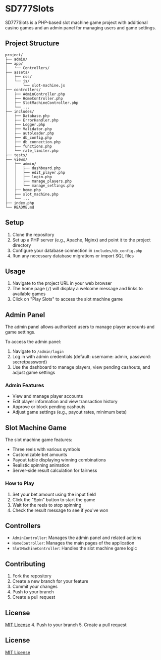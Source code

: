 # SD777Slots

SD777Slots is a PHP-based slot machine game project with additional casino games and an admin panel for managing users and game settings.

## Project Structure

```
project/
├── admin/
├── app/
│   └── Controllers/
├── assets/
│   ├── css/
│   └── js/
│       └── slot-machine.js
├── controllers/
│   ├── AdminController.php
│   ├── HomeController.php
│   ├── SlotMachineController.php
│   └── ...
├── includes/
│   ├── Database.php
│   ├── ErrorHandler.php
│   ├── Logger.php
│   ├── Validator.php
│   ├── autoloader.php
│   ├── db_config.php
│   ├── db_connection.php
│   ├── functions.php
│   └── rate_limiter.php
├── tests/
├── views/
│   ├── admin/
│   │   ├── dashboard.php
│   │   ├── edit_player.php
│   │   ├── login.php
│   │   ├── manage_players.php
│   │   └── manage_settings.php
│   ├── home.php
│   ├── slot_machine.php
│   └── ...
├── index.php
└── README.md
```

## Setup

1. Clone the repository
2. Set up a PHP server (e.g., Apache, Nginx) and point it to the project directory
3. Configure your database connection in `includes/db_config.php`
4. Run any necessary database migrations or import SQL files

## Usage

1. Navigate to the project URL in your web browser
2. The home page (`/`) will display a welcome message and links to available games
3. Click on "Play Slots" to access the slot machine game

## Admin Panel

The admin panel allows authorized users to manage player accounts and game settings.

To access the admin panel:

1. Navigate to `/admin/login`
2. Log in with admin credentials (default: username: admin, password: secretpassword)
3. Use the dashboard to manage players, view pending cashouts, and adjust game settings

### Admin Features

- View and manage player accounts
- Edit player information and view transaction history
- Approve or block pending cashouts
- Adjust game settings (e.g., payout rates, minimum bets)

## Slot Machine Game

The slot machine game features:

- Three reels with various symbols
- Customizable bet amounts
- Payout table displaying winning combinations
- Realistic spinning animation
- Server-side result calculation for fairness

### How to Play

1. Set your bet amount using the input field
2. Click the "Spin" button to start the game
3. Wait for the reels to stop spinning
4. Check the result message to see if you've won

## Controllers

- `AdminController`: Manages the admin panel and related actions
- `HomeController`: Manages the main pages of the application
- `SlotMachineController`: Handles the slot machine game logic

## Contributing

1. Fork the repository
2. Create a new branch for your feature
3. Commit your changes
4. Push to your branch
5. Create a pull request

## License

[MIT License](LICENSE)
4. Push to your branch
5. Create a pull request

## License

[MIT License](LICENSE)